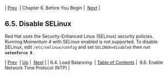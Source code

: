 | [Prev](byb.load_balancing)  | Chapter 6. Before You Begin |  [Next](byb.ntp) |

## 6.5. Disable SELinux

Red Hat uses the Security-Enhanced Linux (SELinux) security policies. Running Momentum 4 with SELinux enabled is not supported. To disable SELinux, edit `/etc/selinux/config` and set `SELINUX=disabled` then run **`setenforce 0`**   .

| [Prev](byb.load_balancing)  | [Up](before_you_begin) |  [Next](byb.ntp) |
| 6.4. Load Balancing  | [Table of Contents](index) |  6.6. Enable Network Time Protocol (NTP) |

